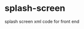 # splash-screen
splash screen xml code for front end
<?xml version="1.0" encoding="utf-8"?>
<LinearLayout xmlns:android="http://schemas.android.com/apk/res/android"
    xmlns:tools="http://schemas.android.com/tools"
    android:id="@+id/splash"
    android:layout_width="match_parent"
    android:layout_height="match_parent"
android:orientation="vertical"
    tools:context="eighteen.cmp.mani.friendlyvission.Splash">
    <LinearLayout
        android:layout_width="match_parent"
        android:layout_height="match_parent"
        android:layout_gravity="center"
        android:gravity="center"
        android:orientation="vertical">
<ImageView
    android:layout_width="150dp"
    android:layout_height="150dp"
    android:foregroundGravity="center"
    android:src="@drawable/blind"/>
        <TextView
            android:layout_width="match_parent"
            android:layout_height="wrap_content"
            android:padding="10dp"
            android:text="Visulaly Impaird"
            android:textStyle="bold"
            android:layout_gravity="bottom"
            android:textSize="18dp"
            android:textColor="@color/colorAccent"
            android:gravity="bottom|center"
            android:fontFamily="cursive"/>
    </LinearLayout>
</LinearLayout>

